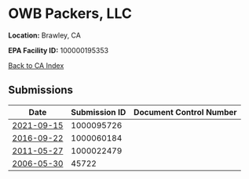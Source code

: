 # OWB Packers, LLC

**Location:** Brawley, CA

**EPA Facility ID:** 100000195353

[Back to CA Index](../../index.md)

## Submissions

| Date | Submission ID | Document Control Number |
|------|--------------|-------------------------|
| [2021-09-15](submissions/1000095726.md) | 1000095726 |  |
| [2016-09-22](submissions/1000060184.md) | 1000060184 |  |
| [2011-05-27](submissions/1000022479.md) | 1000022479 |  |
| [2006-05-30](submissions/45722.md) | 45722 |  |
